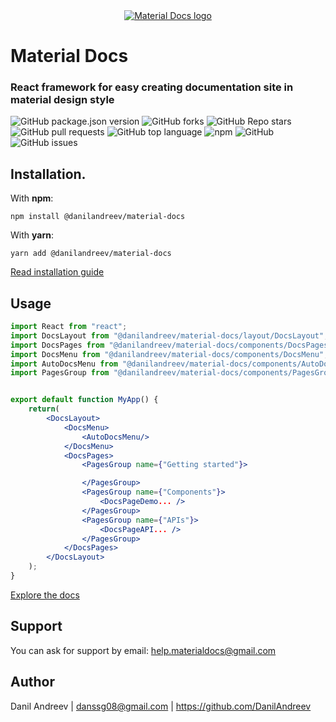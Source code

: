 <a href="http://material-docs.com">
    <div align="center">
        <img alt="Material Docs logo" src="https://github.com/DanilAndreev/material-docs/blob/master/images/MaterialDocsLogoOverview.png"/>
    </div>
</a>

# Material Docs
### React framework for easy creating documentation site in material design style
![GitHub package.json version](https://img.shields.io/github/package-json/v/material-docs/material-docs)
![GitHub forks](https://img.shields.io/github/forks/material-docs/material-docs?style=social)
![GitHub Repo stars](https://img.shields.io/github/stars/material-docs/material-docs?style=social)
![GitHub pull requests](https://img.shields.io/github/issues-pr/material-docs/material-docs)
![GitHub top language](https://img.shields.io/github/languages/top/material-docs/material-docs)
![npm](https://img.shields.io/npm/dw/@material-docs/core)
![GitHub](https://img.shields.io/github/license/material-docs/material-docs)
![GitHub issues](https://img.shields.io/github/issues-raw/material-docs/material-docs)
## Installation.
With __npm__:  
```
npm install @danilandreev/material-docs
```
With __yarn__:  
```
yarn add @danilandreev/material-docs
```
[Read installation guide](http://material-docs.com/getting-started/installation)
## Usage
```jsx
import React from "react";
import DocsLayout from "@danilandreev/material-docs/layout/DocsLayout";
import DocsPages from "@danilandreev/material-docs/components/DocsPages";
import DocsMenu from "@danilandreev/material-docs/components/DocsMenu";
import AutoDocsMenu from "@danilandreev/material-docs/components/AutoDocsMenu";
import PagesGroup from "@danilandreev/material-docs/components/PagesGroup/PagesGroup";


export default function MyApp() {
    return(
        <DocsLayout>
            <DocsMenu>
                <AutoDocsMenu/>
            </DocsMenu>
            <DocsPages>
                <PagesGroup name={"Getting started"}>

                </PagesGroup>
                <PagesGroup name={"Components"}>
                    <DocsPageDemo... />
                </PagesGroup>
                <PagesGroup name={"APIs"}>
                    <DocsPageAPI... />
                </PagesGroup>
            </DocsPages>
        </DocsLayout>
    );
}
```
[Explore the docs](http://material-docs.com/)
## Support
You can ask for support by email: help.materialdocs@gmail.com

## Author
Danil Andreev | danssg08@gmail.com | https://github.com/DanilAndreev
